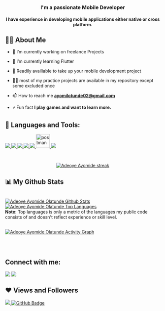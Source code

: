

<h3 align="center">I'm a passionate Mobile Developer</h3>
<h4 align="center">I have experience in developing mobile applications either native or cross platform.</h4>


## 🙋‍♂️ About Me

 

- 🔭 I’m currently working on freelance Projects

- 👯  I’m currently learning Flutter

- 👯  Readily availiable to take up your mobile development project

- 👨‍💻 most of my practice projects are available in my repository except some excluded once

- 📫 How to reach me **ayomilotunde02@gmail.com**

- ⚡ Fun fact **I play games and want to learn more.**

## 🚀 Languages and Tools:

<p align="left"> 
    <a href="https://www.java.com" target="_blank"> <img src="https://img.icons8.com/color/48/000000/java-coffee-cup-logo.png"/> </a>
    <a href="https://kotlinlang.org/" target="_blank"> <img src="https://img.icons8.com/color/96/000000/kotlin.png"/> </a>
    <a href="https://www.w3.org/html/" target="_blank"> <img src="https://img.icons8.com/color/48/000000/html-5.png"/> </a> 
    <a href="https://www.w3schools.com/css/" target="_blank"> <img src="https://img.icons8.com/color/48/000000/css3.png"/> </a> 
    <a href="https://firebase.google.com/" target="_blank"> <img src="https://img.icons8.com/color/48/000000/firebase.png"/> </a> 
    <a href="https://postman.com" target="_blank"> <img src="https://www.vectorlogo.zone/logos/getpostman/getpostman-icon.svg" alt="postman" width="45" height="45"/> </a>   
    <a href="https://git-scm.com/" target="_blank"> <img src="https://img.icons8.com/color/48/000000/git.png"/> </a> 
 
</p>

<!-- [![React Badge](https://img.shields.io/badge/-React-61DBFB?style=for-the-badge&labelColor=black&logo=react&logoColor=61DBFB)](#)  [![Javascript Badge](https://img.shields.io/badge/-Javascript-F0DB4F?style=for-the-badge&labelColor=black&logo=javascript&logoColor=F0DB4F)](#) [![Typescript Badge](https://img.shields.io/badge/-Typescript-007acc?style=for-the-badge&labelColor=black&logo=typescript&logoColor=007acc)](#) [![Nodejs Badge](https://img.shields.io/badge/-Nodejs-3C873A?style=for-the-badge&labelColor=black&logo=node.js&logoColor=3C873A)](#) [![GraphQL Badge](https://img.shields.io/badge/-GraphQl-e535ab?style=for-the-badge&labelColor=black&logo=node.js&logoColor=e535ab)](#) -->
<br/>

<p align="center">
    <a href="https://github.com/Ayomilotunde/github-readme-streak-stats">
        <img title="🔥 Get streak stats for your profile at git.io/streak-stats" alt="Adeoye Ayomide streak" src="https://github-readme-streak-stats.herokuapp.com/?user=Ayomilotunde&theme=black-ice&hide_border=true&stroke=0000&background=060A0CD0"/>
    </a>
</p>

## 📊 My Github Stats

  <br/>
    <a href="https://github.com/Ayomilotunde/github-readme-stats"><img alt="Adeoye Ayomide Olatunde Github Stats" src="https://github-readme-stats.vercel.app/api?username=Ayomilotunde&show_icons=true&count_private=true&theme=react&hide_border=true&bg_color=0D1117" /></a>
  <a href="https://github.com/Ayomilotunde/github-readme-stats"><img alt="Adeoye Ayomide Olatunde Top Languages" src="https://github-readme-stats.vercel.app/api/top-langs/?username=Ayomilotunde&langs_count=8&count_private=true&layout=compact&theme=react&hide_border=true&bg_color=0D1117" /></a>
  <br/>
  <b>Note:</b> Top languages is only a metric of the languages my public code consists of and doesn't reflect experience or skill level.


<br/>
<br/>

<a href="https://github.com/Ayomilotunde/github-readme-activity-graph"><img alt="Adeoye Ayomide Olatunde Activity Graph" src="https://activity-graph.herokuapp.com/graph?username=Ayomilotunde&bg_color=0D1117&color=5BCDEC&line=5BCDEC&point=FFFFFF&hide_border=true" /></a>

<br/>
<br/>

## Connect with me:
<p align="left">

<a href = "https://www.linkedin.com/in/adeoye-ayomide-1b5166163/"><img src="https://img.icons8.com/fluent/48/000000/linkedin.png"/></a>
<a href = "https://www.instagram.com/ayomi002/"><img src="https://img.icons8.com/fluent/48/000000/instagram-new.png"/></a>

</p>

## ❤ Views and Followers
<a href="https://github.com/Meghna-DAS/github-profile-views-counter">
    <img src="https://komarev.com/ghpvc/?username=ayomi002">
</a>
<a href="https://github.com/Ayomilotunde?tab=followers"><img src="https://img.shields.io/github/followers/Ayomilotunde?label=Followers&style=social" alt="GitHub Badge"></a>








































<!--### Hi there 👋

- 🔭 I’m currently working on freelance Projects
- 🌱 I’m currently learning Flutter
- 👯 I’m looking to collaborate on Open-Source projects
- 🤔 I’m looking for help with Nothing
- 💬 Ask me about Kotlin
- 📫 How to reach me: ayomilotunde02@gmail.com
- ⚡ Fun fact: I love watching video tutorials than reading

![Github stats](https://github-readme-stats.vercel.app/api?username=Ayomilotunde)

## Connect with me at

- [Twitter](https://www.twitter.com/ayomi_002)
- [LinkedIn](https://www.linkedin.com/in/adeoye-ayomide-1b5166163/)
- [Github](https://github.com/Ayomilotunde)-->








<!--
**Ayomilotunde/Ayomilotunde** is a ✨ _special_ ✨ repository because its `README.md` (this file) appears on your GitHub profile.

Here are some ideas to get you started:

- 🔭 I’m currently working on ...
- 🌱 I’m currently learning ...
- 👯 I’m looking to collaborate on ...
- 🤔 I’m looking for help with ...
- 💬 Ask me about ...
- 📫 How to reach me: ...
- 😄 Pronouns: ...
- ⚡ Fun fact: ...
-->
